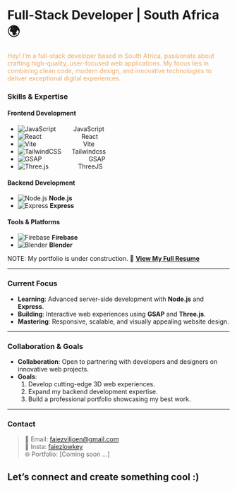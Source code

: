# Full-Stack Developer | South Africa 🌍

 <span style="color:#eda864;">Hey! I’m a full-stack developer based in South Africa, passionate about crafting high-quality, user-focused web applications. My focus lies in combining clean code, modern design, and innovative technologies to deliver exceptional digital experiences. </span>

### Skills & Expertise

#### Frontend Development
- ![JavaScript](https://img.shields.io/badge/JavaScript-F7DF1E?style=flat-square&logo=javascript&logoColor=black) &nbsp;&nbsp;&nbsp;&nbsp;&nbsp;&nbsp;&nbsp;&nbsp; JavaScript
- <img src="https://img.shields.io/badge/React-61DAFB?style=flat-square&logo=react&logoColor=black" alt="React" /> &nbsp;&nbsp;&nbsp;&nbsp;&nbsp;&nbsp;&nbsp;&nbsp;&nbsp;&nbsp;&nbsp;&nbsp;&nbsp;&nbsp;&nbsp;&nbsp;&nbsp;&nbsp;&nbsp;&nbsp;&nbsp; React
- <img src="https://img.shields.io/badge/Vite-646CFF?style=flat-square&logo=vite&logoColor=white" alt="Vite" /> &nbsp;&nbsp;&nbsp;&nbsp;&nbsp;&nbsp;&nbsp;&nbsp;&nbsp;&nbsp;&nbsp;&nbsp;&nbsp;&nbsp;&nbsp;&nbsp;&nbsp;&nbsp;&nbsp;&nbsp;&nbsp; &nbsp;&nbsp;&nbsp;&nbsp;Vite
- <img src="https://img.shields.io/badge/TailwindCSS-38B2AC?style=flat-square&logo=tailwindcss&logoColor=white" alt="TailwindCSS" /> &nbsp;&nbsp;&nbsp;&nbsp; Tailwindcss
- <img src="https://img.shields.io/badge/GSAP-88CCFF?style=flat-square&logo=gsap&logoColor=black" alt="GSAP" /> &nbsp;&nbsp;&nbsp;&nbsp;&nbsp;&nbsp;&nbsp;&nbsp;&nbsp;&nbsp;&nbsp;&nbsp;&nbsp;&nbsp;&nbsp;&nbsp;&nbsp;&nbsp;&nbsp;&nbsp;&nbsp;&nbsp;&nbsp;&nbsp;&nbsp;&nbsp;GSAP  
- <img src="https://img.shields.io/badge/Three.js-000000?style=flat-square&logo=three.js&logoColor=white" alt="Three.js" />&nbsp;&nbsp;&nbsp;&nbsp;&nbsp;&nbsp; &nbsp; &nbsp;&nbsp;&nbsp;&nbsp;&nbsp;&nbsp;&nbsp;&nbsp;ThreeJS

#### Backend Development
- <img src="https://img.shields.io/badge/Node.js-339933?style=flat-square&logo=node.js&logoColor=white" alt="Node.js" /> **Node.js**
- <img src="https://img.shields.io/badge/Express-000000?style=flat-square&logo=express&logoColor=white" alt="Express" /> **Express**

#### Tools & Platforms
- <img src="https://img.shields.io/badge/Firebase-FFCA28?style=flat-square&logo=firebase&logoColor=black" alt="Firebase" /> **Firebase**
- <img src="https://img.shields.io/badge/Blender-F5792A?style=flat-square&logo=blender&logoColor=white" alt="Blender" /> **Blender**

NOTE: My portfolio is under construction.
📄 <span style="color:#1E90FF;">**[View My Full Resume](https://www.yourwebsite.com/resume)**</span>

---

### Current Focus
- **Learning**: Advanced server-side development with **Node.js** and **Express**.  
- **Building**: Interactive web experiences using **GSAP** and **Three.js**.  
- **Mastering**: Responsive, scalable, and visually appealing website design.

---

### Collaboration & Goals
- **Collaboration**: Open to partnering with developers and designers on innovative web projects.  
- **Goals**:  
  1. Develop cutting-edge 3D web experiences.  
  2. Expand my backend development expertise.  
  3. Build a professional portfolio showcasing my best work.

---

### Contact
> 💼 Email: [faiezviljoen@gmail.com](faiezviljoen@gmail.co)  
> 📧 Insta: [faiezlowkey](https://www.instagram.com/faiezlowkey/)  
> 🌐 Portfolio: [Coming soon ...]

## Let’s connect and create something cool :)
